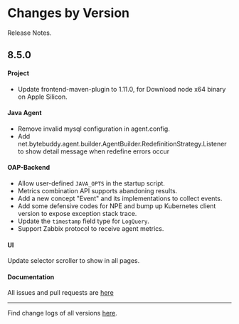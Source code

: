 Changes by Version
==================
Release Notes.

8.5.0
------------------
#### Project
* Update frontend-maven-plugin to 1.11.0, for Download node x64 binary on Apple Silicon.

#### Java Agent
* Remove invalid mysql configuration in agent.config.
* Add net.bytebuddy.agent.builder.AgentBuilder.RedefinitionStrategy.Listener to show detail message when redefine errors occur


#### OAP-Backend
* Allow user-defined `JAVA_OPTS` in the startup script.
* Metrics combination API supports abandoning results.
* Add a new concept "Event" and its implementations to collect events.
* Add some defensive codes for NPE and bump up Kubernetes client version to expose exception stack trace.
* Update the `timestamp` field type for `LogQuery`.
* Support Zabbix protocol to receive agent metrics.

#### UI
Update selector scroller to show in all pages.

#### Documentation


All issues and pull requests are [here](https://github.com/apache/skywalking/milestone/76?closed=1)

------------------
Find change logs of all versions [here](changes).
